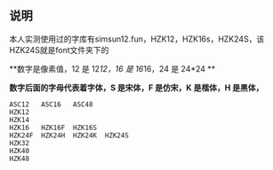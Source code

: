 ## 说明
本人实测使用过的字库有simsun12.fun，HZK12，HZK16s，HZK24S，该HZK24S就是font文件夹下的

**数字是像素值，12 是 12*12，16 是 16*16，24 是 24*24 **

**数字后面的字母代表着字体，S 是宋体，F 是仿宋，K 是楷体，H 是黑体，**

```
ASC12	ASC16 	ASC48
HZK12
HZK14
HZK16	HZK16F 	HZK16S
HZK24F	HZK24H	HZK24K	HZK24S
HZK32
HZK40
HZK48
```
